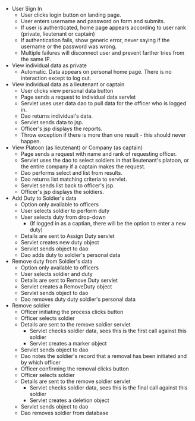 * User Sign In
    * User clicks login button on landing page.
    * User enters username and password on form and submits.
    * If user is authenticated, home page appears according to user rank (private, lieutenant or captain) 
    * If authentication fails, show generic error, never saying if the username or the password was wrong.
    * Multiple failures will disconnect user and prevent farther tries from the same IP.
* View individual data as private
    * Automatic.  Data appears on personal home page.  There is no interaction except to log out.
* View individual data as a lieutenant or captain
    * User clicks view personal data button
    * Page sends a request to individual data servlet
    * Servlet uses user data dao to pull data for the officer who is logged in.
    * Dao returns individual's data.
    * Servlet sends data to jsp.
    * Officer's jsp displays the reports.
    * Throw exception if there is more than one result - this should never happen.
* View Platoon (as lieutenant) or Company (as captain)
    * Page sends a request with name and rank of requesting officer.
    * Servlet uses the dao to select soldiers in that lieutenant's platoon, or the entire company if a captain makes the request.
    * Dao performs select and list from results.
    * Dao returns list matching criteria to servlet.
    * Servlet sends list back to officer's jsp.
    * Officer's jsp displays the soldiers.
* Add Duty to Soldier's data
    * Option only available to officers
    * User selects soldier to perform duty
    * User selects duty from drop-down
        * (If logged in as a captian, there will be the option to enter a new duty)
    * Details are sent to Assign Duty servlet
    * Servlet creates new duty object
    * Servlet sends object to dao
    * Dao adds duty to soldier's personal data
* Remove duty from Soldier's data
    * Option only available to officers
    * User selects soldier and duty 
    * Details are sent to Remove Duty servlet
    * Servlet creates a RemoveDuty object
    * Servlet sends object to dao
    * Dao removes duty duty soldier's personal data
* Remove soldier
    * Officer initiating the process clicks button
    * Officer selects soldier
    * Details are sent to the remove soldier servlet
        * Servlet checks soldier data, sees this is the first call against this soldier
        * Servlet creates a marker object
    * Servlet sends object to dao
    * Dao notes the soldier's record that a removal has been initiated and by which officer
    * Officer confirming the removal clicks button
    * Officer selects soldier
    * Details are sent to the remove soldier servlet
        * Servlet checks soldier data, sees this is the final call against this soldier
        * Servlet creates a deletion object
    * Servlet sends object to dao
    * Dao removes soldier from database

